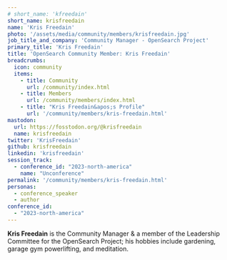 ```yaml
---
# short_name: 'kfreedain'
short_name: krisfreedain
name: 'Kris Freedain'
photo: '/assets/media/community/members/krisfreedain.jpg'
job_title_and_company: 'Community Manager - OpenSearch Project'
primary_title: 'Kris Freedain'
title: 'OpenSearch Community Member: Kris Freedain'
breadcrumbs:
  icon: community
  items:
    - title: Community
      url: /community/index.html
    - title: Members
      url: /community/members/index.html
    - title: "Kris Freedain&apos;s Profile"
      url: '/community/members/kris-freedain.html'
mastodon:
  url: https://fosstodon.org/@krisfreedain
  name: krisfreedain
twitter: 'KrisFreedain'
github: krisfreedain
linkedin: 'krisfreedain'
session_track:
  - conference_id: "2023-north-america"
    name: "Unconference"
permalink: '/community/members/kris-freedain.html'
personas:
  - conference_speaker
  - author
conference_id:
  - "2023-north-america"
---
```


**Kris Freedain** is the Community Manager & a member of the Leadership Committee for the OpenSearch Project; his hobbies include gardening, garage gym powerlifting, and meditation.
